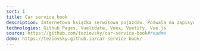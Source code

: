 ```yaml
---
sort: 1
title: Car service book
description: Internetowa książka serwisowa pojazdów. Pozwala na zapisywanie historii serwisowej wraz z opisem, datą oraz aktualnym przebiegiem dla różnych samochodów dodanych do bazy danych.
technologies: Github Pages, Vuelidate, Vuex, Vuetify, Vue.js
source: https://github.com/teziovsky/car-service-book#readme
demo: https://teziovsky.github.io/car-service-book/
---
```


